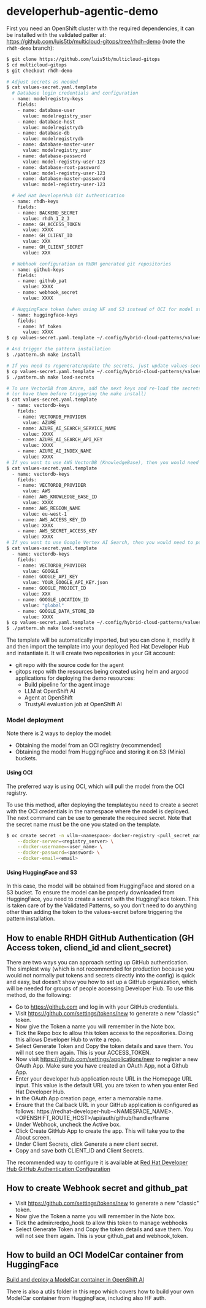# developerhub-agentic-demo

First you need an OpenShift cluster with the required dependencies, it can be installed with the validated patter at:
https://github.com/luis5tb/multicloud-gitops/tree/rhdh-demo (note the `rhdh-demo` branch):

```bash
$ git clone https://github.com/luis5tb/multicloud-gitops
$ cd multicloud-gitops
$ git checkout rhdh-demo

# Adjust secrets as needed
$ cat values-secret.yaml.template
  # Database login credentials and configuration
  - name: modelregistry-keys
    fields:
    - name: database-user
      value: modelregistry_user
    - name: database-host
      value: modelregistrydb
    - name: database-db
      value: modelregistrydb
    - name: database-master-user
      value: modelregistry_user
    - name: database-password
      value: model-registry-user-123
    - name: database-root-password
      value: model-registry-user-123
    - name: database-master-password
      value: model-registry-user-123

  # Red Hat DeveloperHub Git Authentication
  - name: rhdh-keys
    fields:
    - name: BACKEND_SECRET
      value: rhdh_1_2_3
    - name: GH_ACCESS_TOKEN
      value: XXXX
    - name: GH_CLIENT_ID
      value: XXX
    - name: GH_CLIENT_SECRET
      value: XXX

  # Webhook configuration on RHDH generated git repositories
  - name: github-keys
    fields:
    - name: github_pat
      value: XXXX
    - name: webhook_secret
      value: XXXX

  # HuggingFace token (when using HF and S3 instead of OCI for model storage)
  - name: huggingface-keys
    fields:
    - name: hf_token
      value: XXXX
$ cp values-secret.yaml.template ~/.config/hybrid-cloud-patterns/values-secret-multicloud-gitops.yaml

# And trigger the pattern installation
$ ./pattern.sh make install

# If you need to regenerate/update the secrets, just update values-secret.yaml.template and load them
$ cp values-secret.yaml.template ~/.config/hybrid-cloud-patterns/values-secret-multicloud-gitops.yaml
$ ./pattern.sh make load-secrets

# To use VectorDB from Azure, add the next keys and re-load the secrets
# (or have them before triggering the make install)
$ cat values-secret.yaml.template
  - name: vectordb-keys
    fields:
    - name: VECTORDB_PROVIDER
      value: AZURE
    - name: AZURE_AI_SEARCH_SERVICE_NAME
      value: XXXX
    - name: AZURE_AI_SEARCH_API_KEY
      value: XXXX
    - name: AZURE_AI_INDEX_NAME
      value: XXXX
# If you want to use AWS VectorDB (KnowledgeBase), then you would need to add
$ cat values-secret.yaml.template
  - name: vectordb-keys
    fields:
    - name: VECTORDB_PROVIDER
      value: AWS
    - name: AWS_KNOWLEDGE_BASE_ID
      value: XXXX
    - name: AWS_REGION_NAME
      value: eu-west-1
    - name: AWS_ACCESS_KEY_ID
      value: XXXX
    - name: AWS_SECRET_ACCESS_KEY
      value: XXXX
# If you want to use Google Vertex AI Search, then you would need to point to the Google application credential file (API Key for the Service Account)
$ cat values-secret.yaml.template
  - name: vectordb-keys
    fields:
    - name: VECTORDB_PROVIDER
      value: GOOGLE
    - name: GOOGLE_API_KEY
      value: YOUR_GOOGLE_API_KEY.json
    - name: GOOGLE_PROJECT_ID
      value: XXX
    - name: GOOGLE_LOCATION_ID
      value: "global"
    - name: GOOGLE_DATA_STORE_ID
      value: XXXX
$ cp values-secret.yaml.template ~/.config/hybrid-cloud-patterns/values-secret-multicloud-gitops.yaml
$ ./pattern.sh make load-secrets
```

The template will be automatically imported, but you can clone it, modify it and then import the template into your deployed Red Hat Developer Hub and instantiate it. It will create two repositories in your Git account:
- git repo with the source code for the agent
- gitops repo with the resources being created using helm and argocd applications for deploying the demo resources:
  - Build pipeline for the agent image
  - LLM at OpenShift AI
  - Agent at OpenShift
  - TrustyAI evaluation job at OpenShift AI

### Model deployment
Note there is 2 ways to deploy the model:
- Obtaining the model from an OCI registry (recommended)
- Obtaining the model from HuggingFace and storing it on S3 (Minio) buckets.

#### Using OCI
The preferred way is using OCI, which will pull the model from the OCI registry.

To use this method, after deploying the templateyou need to create a secret with the OCI credentials in the namespace where the model is deployed. The next command can be use to generate the required secret. Note that the secret name must be the one you stated on the template.

```bash
$ oc create secret -n vllm-<namespace> docker-registry <pull_secret_name> \
    --docker-server=<registry_server> \
    --docker-username=<user_name> \
    --docker-password=<password> \
    --docker-email=<email>
```

#### Using HuggingFace and S3
In this case, the model will be obtained from HuggingFace and stored on a S3 bucket. To ensure the model can be properly downloaded from HuggingFace, you need to create a secret with the HuggingFace token. This is taken care of by the Validated Patterns, so you don't need to do anything other than adding the token to the values-secret before triggering the pattern installation.


## How to enable RHDH GitHub Authentication (GH Access token, cliend_id and client_secret)

There are two ways you can approach setting up GitHub authentication. The simplest way (which is not recommended for production because you would not normally put tokens and secrets directly into the config) is quick and easy, but doesn’t show you how to set up a GitHub organization, which will be needed for groups of people accessing Developer Hub. To use this method, do the following:

- Go to https://github.com and log in with your GitHub credentials.
- Visit https://github.com/settings/tokens/new to generate a new "classic" token.
- Now give the Token a name you will remember in the Note box.
- Tick the Repo box to allow this token access to the repositories. Doing this allows Developer Hub to write a repo.
- Select Generate Token and Copy the token details and save them. You will not see them again. This is your ACCESS_TOKEN.
- Now visit https://github.com/settings/applications/new to register a new OAuth App. Make sure you have created an OAuth App, not a Github App.
- Enter your developer hub application route URL in the Homepage URL input. This value is the default URL you are taken to when you enter Red Hat Developer Hub.
- In the OAuth App creation page, enter a memorable name.
- Ensure that the Callback URL in your GitHub application is configured as follows: https://redhat-developer-hub-<NAMESPACE_NAME\>.<OPENSHIFT_ROUTE_HOST\>/api/auth/github/handler/frame
- Under Webhook, uncheck the Active box.
- Click Create GitHub App to create the app. This will take you to the About screen.
- Under Client Secrets, click Generate a new client secret.
- Copy and save both CLIENT_ID and Client Secrets.

The recommended way to configure it is available at [Red Hat Developer Hub GitHub Authentication Configuration](https://docs.redhat.com/en/documentation/red_hat_developer_hub/1.4/html/authentication/authenticating-with-github#enabling-authentication-with-github)

## How to create Webhook secret and github_pat

  - Visit https://github.com/settings/tokens/new to generate a new "classic" token.
  - Now give the Token a name you will remember in the Note box.
  - Tick the admin:redpo_hook to allow this token to manage webhooks
  - Select Generate Token and Copy the token details and save them. You will not see them again. This is your github_pat and webhook_token.


## How to build an OCI ModelCar container from HuggingFace

[Build and deploy a ModelCar container in OpenShift AI](https://developers.redhat.com/articles/2025/01/30/build-and-deploy-modelcar-container-openshift-ai#)

There is also a utils folder in this repo which covers how to build your own ModelCar container from HuggingFace, including also HF auth.
